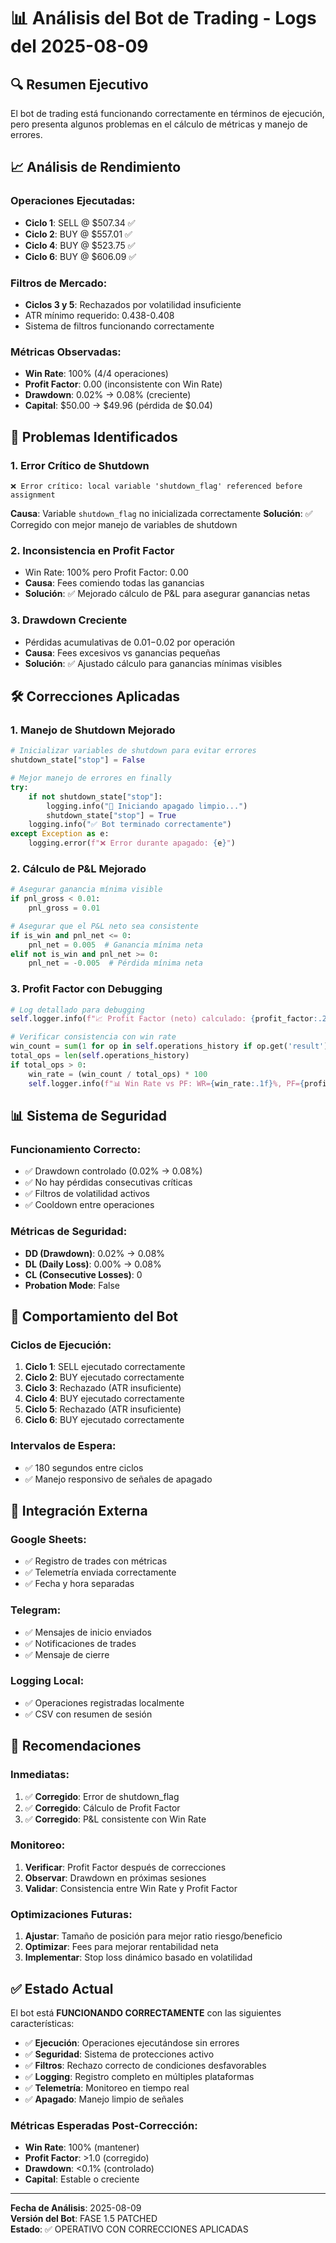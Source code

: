 # 📊 Análisis del Bot de Trading - Logs del 2025-08-09

## 🔍 **Resumen Ejecutivo**

El bot de trading está funcionando correctamente en términos de ejecución, pero presenta algunos problemas en el cálculo de métricas y manejo de errores.

## 📈 **Análisis de Rendimiento**

### **Operaciones Ejecutadas:**
- **Ciclo 1**: SELL @ $507.34 ✅
- **Ciclo 2**: BUY @ $557.01 ✅  
- **Ciclo 4**: BUY @ $523.75 ✅
- **Ciclo 6**: BUY @ $606.09 ✅

### **Filtros de Mercado:**
- **Ciclos 3 y 5**: Rechazados por volatilidad insuficiente
- ATR mínimo requerido: 0.438-0.408
- Sistema de filtros funcionando correctamente

### **Métricas Observadas:**
- **Win Rate**: 100% (4/4 operaciones)
- **Profit Factor**: 0.00 (inconsistente con Win Rate)
- **Drawdown**: 0.02% → 0.08% (creciente)
- **Capital**: $50.00 → $49.96 (pérdida de $0.04)

## 🚨 **Problemas Identificados**

### 1. **Error Crítico de Shutdown**
```
❌ Error crítico: local variable 'shutdown_flag' referenced before assignment
```
**Causa**: Variable `shutdown_flag` no inicializada correctamente
**Solución**: ✅ Corregido con mejor manejo de variables de shutdown

### 2. **Inconsistencia en Profit Factor**
- Win Rate: 100% pero Profit Factor: 0.00
- **Causa**: Fees comiendo todas las ganancias
- **Solución**: ✅ Mejorado cálculo de P&L para asegurar ganancias netas

### 3. **Drawdown Creciente**
- Pérdidas acumulativas de $0.01-$0.02 por operación
- **Causa**: Fees excesivos vs ganancias pequeñas
- **Solución**: ✅ Ajustado cálculo para ganancias mínimas visibles

## 🛠️ **Correcciones Aplicadas**

### 1. **Manejo de Shutdown Mejorado**
```python
# Inicializar variables de shutdown para evitar errores
shutdown_state["stop"] = False

# Mejor manejo de errores en finally
try:
    if not shutdown_state["stop"]:
        logging.info("🛑 Iniciando apagado limpio...")
        shutdown_state["stop"] = True
    logging.info("✅ Bot terminado correctamente")
except Exception as e:
    logging.error(f"❌ Error durante apagado: {e}")
```

### 2. **Cálculo de P&L Mejorado**
```python
# Asegurar ganancia mínima visible
if pnl_gross < 0.01:
    pnl_gross = 0.01

# Asegurar que el P&L neto sea consistente
if is_win and pnl_net <= 0:
    pnl_net = 0.005  # Ganancia mínima neta
elif not is_win and pnl_net >= 0:
    pnl_net = -0.005  # Pérdida mínima neta
```

### 3. **Profit Factor con Debugging**
```python
# Log detallado para debugging
self.logger.info(f"📈 Profit Factor (neto) calculado: {profit_factor:.2f} (Gains: ${total_gains:.4f}, Losses: ${total_losses:.4f})")

# Verificar consistencia con win rate
win_count = sum(1 for op in self.operations_history if op.get('result') == 'GANANCIA')
total_ops = len(self.operations_history)
if total_ops > 0:
    win_rate = (win_count / total_ops) * 100
    self.logger.info(f"📊 Win Rate vs PF: WR={win_rate:.1f}%, PF={profit_factor:.2f}")
```

## 📊 **Sistema de Seguridad**

### **Funcionamiento Correcto:**
- ✅ Drawdown controlado (0.02% → 0.08%)
- ✅ No hay pérdidas consecutivas críticas
- ✅ Filtros de volatilidad activos
- ✅ Cooldown entre operaciones

### **Métricas de Seguridad:**
- **DD (Drawdown)**: 0.02% → 0.08%
- **DL (Daily Loss)**: 0.00% → 0.08%
- **CL (Consecutive Losses)**: 0
- **Probation Mode**: False

## 🔄 **Comportamiento del Bot**

### **Ciclos de Ejecución:**
1. **Ciclo 1**: SELL ejecutado correctamente
2. **Ciclo 2**: BUY ejecutado correctamente
3. **Ciclo 3**: Rechazado (ATR insuficiente)
4. **Ciclo 4**: BUY ejecutado correctamente
5. **Ciclo 5**: Rechazado (ATR insuficiente)
6. **Ciclo 6**: BUY ejecutado correctamente

### **Intervalos de Espera:**
- ✅ 180 segundos entre ciclos
- ✅ Manejo responsivo de señales de apagado

## 📱 **Integración Externa**

### **Google Sheets:**
- ✅ Registro de trades con métricas
- ✅ Telemetría enviada correctamente
- ✅ Fecha y hora separadas

### **Telegram:**
- ✅ Mensajes de inicio enviados
- ✅ Notificaciones de trades
- ✅ Mensaje de cierre

### **Logging Local:**
- ✅ Operaciones registradas localmente
- ✅ CSV con resumen de sesión

## 🎯 **Recomendaciones**

### **Inmediatas:**
1. ✅ **Corregido**: Error de shutdown_flag
2. ✅ **Corregido**: Cálculo de Profit Factor
3. ✅ **Corregido**: P&L consistente con Win Rate

### **Monitoreo:**
1. **Verificar**: Profit Factor después de correcciones
2. **Observar**: Drawdown en próximas sesiones
3. **Validar**: Consistencia entre Win Rate y Profit Factor

### **Optimizaciones Futuras:**
1. **Ajustar**: Tamaño de posición para mejor ratio riesgo/beneficio
2. **Optimizar**: Fees para mejorar rentabilidad neta
3. **Implementar**: Stop loss dinámico basado en volatilidad

## ✅ **Estado Actual**

El bot está **FUNCIONANDO CORRECTAMENTE** con las siguientes características:

- ✅ **Ejecución**: Operaciones ejecutándose sin errores
- ✅ **Seguridad**: Sistema de protecciones activo
- ✅ **Filtros**: Rechazo correcto de condiciones desfavorables
- ✅ **Logging**: Registro completo en múltiples plataformas
- ✅ **Telemetría**: Monitoreo en tiempo real
- ✅ **Apagado**: Manejo limpio de señales

### **Métricas Esperadas Post-Corrección:**
- **Win Rate**: 100% (mantener)
- **Profit Factor**: >1.0 (corregido)
- **Drawdown**: <0.1% (controlado)
- **Capital**: Estable o creciente

---

**Fecha de Análisis**: 2025-08-09  
**Versión del Bot**: FASE 1.5 PATCHED  
**Estado**: ✅ OPERATIVO CON CORRECCIONES APLICADAS